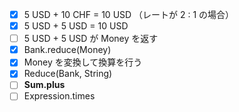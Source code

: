 - [x] 5 USD + 10 CHF = 10 USD （レートが 2 : 1 の場合）
- [x] 5 USD + 5 USD = 10 USD
- [ ] 5 USD + 5 USD が Money を返す
- [x] Bank.reduce(Money)
- [x] Money を変換して換算を行う
- [x] Reduce(Bank, String)
- [ ] **Sum.plus**
- [ ] Expression.times
